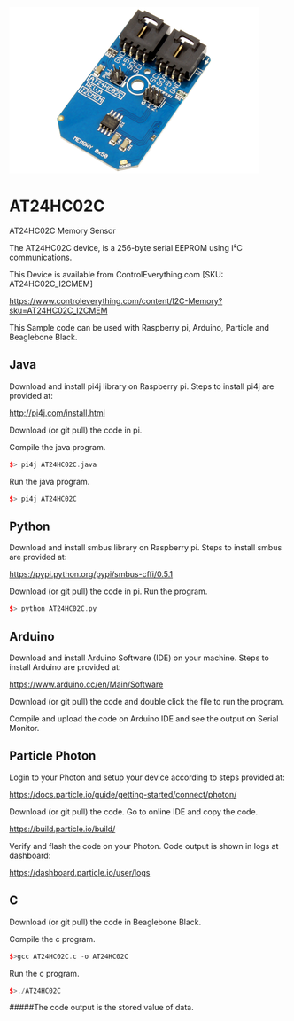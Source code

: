 [![AT24HC02C](AT24HC02C_I2CMEM.png)](https://www.controleverything.com/content/I2C-Memory?sku=AT24HC02C_I2CMEM)
# AT24HC02C
AT24HC02C Memory Sensor

The AT24HC02C device, is a 256-byte serial EEPROM using I²C communications.

This Device is available from ControlEverything.com [SKU: AT24HC02C_I2CMEM]

https://www.controleverything.com/content/I2C-Memory?sku=AT24HC02C_I2CMEM

This Sample code can be used with Raspberry pi, Arduino, Particle and Beaglebone Black.

## Java
Download and install pi4j library on Raspberry pi. Steps to install pi4j are provided at:

http://pi4j.com/install.html

Download (or git pull) the code in pi.

Compile the java program.
```cpp
$> pi4j AT24HC02C.java
```

Run the java program.
```cpp
$> pi4j AT24HC02C
```

## Python
Download and install smbus library on Raspberry pi. Steps to install smbus are provided at:

https://pypi.python.org/pypi/smbus-cffi/0.5.1

Download (or git pull) the code in pi. Run the program.

```cpp
$> python AT24HC02C.py
```

## Arduino
Download and install Arduino Software (IDE) on your machine. Steps to install Arduino are provided at:

https://www.arduino.cc/en/Main/Software

Download (or git pull) the code and double click the file to run the program.

Compile and upload the code on Arduino IDE and see the output on Serial Monitor.


## Particle Photon

Login to your Photon and setup your device according to steps provided at:

https://docs.particle.io/guide/getting-started/connect/photon/

Download (or git pull) the code. Go to online IDE and copy the code.

https://build.particle.io/build/

Verify and flash the code on your Photon. Code output is shown in logs at dashboard:

https://dashboard.particle.io/user/logs


## C

Download (or git pull) the code in Beaglebone Black.

Compile the c program.
```cpp
$>gcc AT24HC02C.c -o AT24HC02C
```
Run the c program.
```cpp
$>./AT24HC02C
```
#####The code output is the stored value of data.
